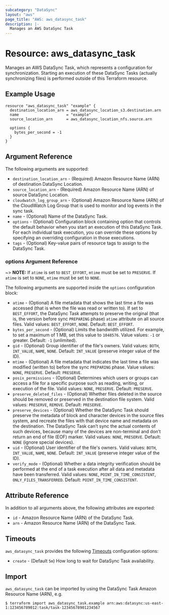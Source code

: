```yaml
---
subcategory: "DataSync"
layout: "aws"
page_title: "AWS: aws_datasync_task"
description: |-
  Manages an AWS DataSync Task
---
```


# Resource: aws_datasync_task

Manages an AWS DataSync Task, which represents a configuration for synchronization. Starting an execution of these DataSync Tasks (actually synchronizing files) is performed outside of this Terraform resource.

## Example Usage

```hcl
resource "aws_datasync_task" "example" {
  destination_location_arn = aws_datasync_location_s3.destination.arn
  name                     = "example"
  source_location_arn      = aws_datasync_location_nfs.source.arn

  options {
    bytes_per_second = -1
  }
}
```

## Argument Reference

The following arguments are supported:

* `destination_location_arn` - (Required) Amazon Resource Name (ARN) of destination DataSync Location.
* `source_location_arn` - (Required) Amazon Resource Name (ARN) of source DataSync Location.
* `cloudwatch_log_group_arn` - (Optional) Amazon Resource Name (ARN) of the CloudWatch Log Group that is used to monitor and log events in the sync task.
* `name` - (Optional) Name of the DataSync Task.
* `options` - (Optional) Configuration block containing option that controls the default behavior when you start an execution of this DataSync Task. For each individual task execution, you can override these options by specifying an overriding configuration in those executions.
* `tags` - (Optional) Key-value pairs of resource tags to assign to the DataSync Task.

### options Argument Reference

~> **NOTE:** If `atime` is set to `BEST_EFFORT`, `mtime` must be set to `PRESERVE`. If `atime` is set to `NONE`, `mtime` must be set to `NONE`.

The following arguments are supported inside the `options` configuration block:

* `atime` - (Optional) A file metadata that shows the last time a file was accessed (that is when the file was read or written to). If set to `BEST_EFFORT`, the DataSync Task attempts to preserve the original (that is, the version before sync `PREPARING` phase) `atime` attribute on all source files. Valid values: `BEST_EFFORT`, `NONE`. Default: `BEST_EFFORT`.
* `bytes_per_second` - (Optional) Limits the bandwidth utilized. For example, to set a maximum of 1 MB, set this value to `1048576`. Value values: `-1` or greater. Default: `-1` (unlimited).
* `gid` - (Optional) Group identifier of the file's owners. Valid values: `BOTH`, `INT_VALUE`, `NAME`, `NONE`. Default: `INT_VALUE` (preserve integer value of the ID).
* `mtime` - (Optional) A file metadata that indicates the last time a file was modified (written to) before the sync `PREPARING` phase. Value values: `NONE`, `PRESERVE`. Default: `PRESERVE`.
* `posix_permissions` - (Optional) Determines which users or groups can access a file for a specific purpose such as reading, writing, or execution of the file. Valid values: `NONE`, `PRESERVE`. Default: `PRESERVE`.
* `preserve_deleted_files` - (Optional) Whether files deleted in the source should be removed or preserved in the destination file system. Valid values: `PRESERVE`, `REMOVE`. Default: `PRESERVE`.
* `preserve_devices` - (Optional) Whether the DataSync Task should preserve the metadata of block and character devices in the source files system, and recreate the files with that device name and metadata on the destination. The DataSync Task can’t sync the actual contents of such devices, because many of the devices are non-terminal and don’t return an end of file (EOF) marker. Valid values: `NONE`, `PRESERVE`. Default: `NONE` (ignore special devices).
* `uid` - (Optional) User identifier of the file's owners. Valid values: `BOTH`, `INT_VALUE`, `NAME`, `NONE`. Default: `INT_VALUE` (preserve integer value of the ID).
* `verify_mode` - (Optional) Whether a data integrity verification should be performed at the end of a task execution after all data and metadata have been transferred. Valid values: `NONE`, `POINT_IN_TIME_CONSISTENT`, `ONLY_FILES_TRANSFERRED`. Default: `POINT_IN_TIME_CONSISTENT`.

## Attribute Reference

In addition to all arguments above, the following attributes are exported:

* `id` - Amazon Resource Name (ARN) of the DataSync Task.
* `arn` - Amazon Resource Name (ARN) of the DataSync Task.

## Timeouts

`aws_datasync_task` provides the following [Timeouts](/docs/configuration/resources.html#timeouts) configuration options:

* `create` - (Default `5m`) How long to wait for DataSync Task availability.

## Import

`aws_datasync_task` can be imported by using the DataSync Task Amazon Resource Name (ARN), e.g.

```
$ terraform import aws_datasync_task.example arn:aws:datasync:us-east-1:123456789012:task/task-12345678901234567
```
